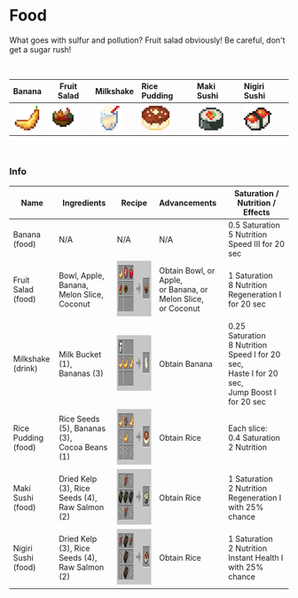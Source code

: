 # Food

What goes with sulfur and pollution? Fruit salad obviously! Be careful, don't get a sugar
rush!

<br>

| Banana                                                            | Fruit Salad                                                                 | Milkshake                                                                | Rice Pudding                                                             | Maki Sushi                                                           | Nigiri Sushi                                                           |
|-------------------------------------------------------------------|-----------------------------------------------------------------------------|--------------------------------------------------------------------------|:-------------------------------------------------------------------------|:---------------------------------------------------------------------|:-----------------------------------------------------------------------|
| <img src="./img/banana1.png" alt="Banana" height="50" width="50"> | <img src="./img/fruit_salad1.png" alt="Fruit Salad" height="50" width="50"> | <img src="./img/milk_shake1.png" alt="Milkshake" height="50" width="50"> | <img src="./img/rice_pudding1.png" alt="Pudding" height="50" width="50"> | <img src="./img/maki_sushi1.png" alt="Sushi" height="50" width="50"> | <img src="./img/nigiri_sushi1.png" alt="Sushi" height="50" width="50"> |

<br>

### Info

| Name                | Ingredients                                        | Recipe                                                             | Advancements                                                         | Saturation / <br/>Nutrition / Effects                                                                                 |
|---------------------|----------------------------------------------------|--------------------------------------------------------------------|:---------------------------------------------------------------------|------------------------------------------------------------------------------------------------------------------|
| Banana <br/>(food)       | N/A                                                | N/A                                                                | N/A                                                                  | 0.5 Saturation <br/>5 Nutrition <br/>Speed III for 20 sec                                                        |
| Fruit Salad <br/>(food)  | Bowl, Apple, Banana, <br>Melon Slice, Coconut      | <img src="./img/recipe_food_1.png" alt="Food Recipe" height="100"> | Obtain Bowl, or Apple, <br>or Banana, or Melon Slice, <br>or Coconut | 1 Saturation<br/> 8 Nutrition <br/>Regeneration I for 20 sec                                                     |
| Milkshake <br/>(drink)   | Milk Bucket (1), <br>Bananas (3)                   | <img src="./img/recipe_food_2.png" alt="Food Recipe" height="100"> | Obtain Banana                                                        | 0.25 Saturation <br/> 8 Nutrition <br/>Speed I for 20 sec,<br/> Haste I for 20 sec,<br/> Jump Boost I for 20 sec |
| Rice Pudding <br/>(food) | Rice Seeds (5), Bananas (3), <br>Cocoa Beans (1)   | <img src="./img/recipe_food_3.png" alt="Food Recipe" height="100"> | Obtain Rice                                                          | Each slice: <br/>0.4 Saturation <br/> 2 Nutrition                                                                |    
| Maki Sushi <br/>(food)   | Dried Kelp (3), Rice Seeds (4), <br>Raw Salmon (2) | <img src="./img/recipe_food_5.png" alt="Food Recipe" height="100"> | Obtain Rice                                                          | 1 Saturation <br/> 2 Nutrition <br/>Regeneration I with 25% chance                                               |   
| Nigiri Sushi <br/>(food) | Dried Kelp (3), Rice Seeds (4), <br>Raw Salmon (2) | <img src="./img/recipe_food_4.png" alt="Food Recipe" height="100"> | Obtain Rice                                                          | 1 Saturation <br/> 2 Nutrition <br/>Instant Health I with 25% chance                                             |    
